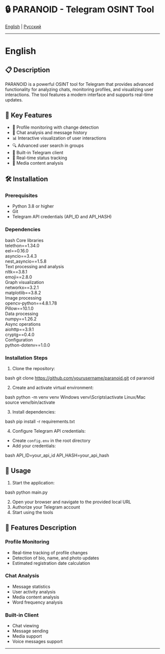 # 🔒 PARANOID - Telegram OSINT Tool

[English](#english) | [Русский](#русский)

---

# English

## 📋 Description
PARANOID is a powerful OSINT tool for Telegram that provides advanced functionality for analyzing chats, monitoring profiles, and visualizing user interactions. The tool features a modern interface and supports real-time updates.

## 🚀 Key Features
- 👥 Profile monitoring with change detection
- 💬 Chat analysis and message history
- 📊 Interactive visualization of user interactions
- 🔍 Advanced user search in groups
- 📱 Built-in Telegram client
- 🎯 Real-time status tracking
- 📸 Media content analysis

## 🛠 Installation

### Prerequisites
- Python 3.8 or higher
- Git
- Telegram API credentials (API_ID and API_HASH)

### Dependencies

bash
Core libraries </br>
telethon==1.34.0 </br>
eel==0.16.0 </br>
asyncio==3.4.3</br>
nest_asyncio==1.5.8</br>
Text processing and analysis</br>
nltk==3.8.1</br>
emoji==2.8.0</br>
Graph visualization</br>
networkx==3.2.1</br>
matplotlib==3.8.2</br>
Image processing</br>
opencv-python==4.8.1.78</br>
Pillow==10.1.0</br>
Data processing</br>
numpy==1.26.2</br>
Async operations</br>
aiohttp==3.9.1</br>
cryptg==0.4.0</br>
Configuration</br>
python-dotenv==1.0.0</br>



### Installation Steps
1. Clone the repository:

bash
git clone https://github.com/yourusername/paranoid.git
cd paranoid


2. Create and activate virtual environment:

bash
python -m venv venv
Windows
venv\Scripts\activate
Linux/Mac
source venv/bin/activate


3. Install dependencies:

bash
pip install -r requirements.txt


4. Configure Telegram API credentials:
- Create `config.env` in the root directory
- Add your credentials:


bash
API_ID=your_api_id
API_HASH=your_api_hash


## 🚀 Usage
1. Start the application:

bash
python main.py


2. Open your browser and navigate to the provided local URL
3. Authorize your Telegram account
4. Start using the tools

## 🔧 Features Description

### Profile Monitoring
- Real-time tracking of profile changes
- Detection of bio, name, and photo updates
- Estimated registration date calculation

### Chat Analysis
- Message statistics
- User activity analysis
- Media content analysis
- Word frequency analysis

### Built-in Client
- Chat viewing
- Message sending
- Media support
- Voice messages support

---


